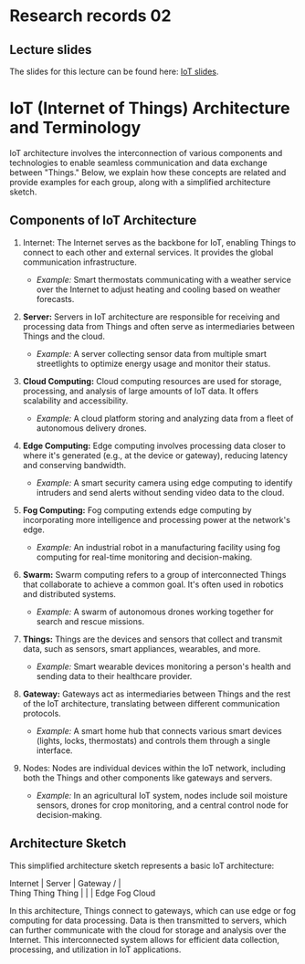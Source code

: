 # Research records 02

## Lecture slides

The slides for this lecture can be found here: [IoT slides](https://drive.google.com/file/d/1PAqJoWg5NkgtXSZ5D4Dpb6QUUzFrST0W/view?usp=sharing).

# IoT (Internet of Things) Architecture and Terminology

IoT architecture involves the interconnection of various components and technologies to enable seamless communication and data exchange between "Things." Below, we explain how these concepts are related and provide examples for each group, along with a simplified architecture sketch.

## Components of IoT Architecture

1. Internet:
   The Internet serves as the backbone for IoT, enabling Things to connect to each other and external services. It provides the global communication infrastructure.
   * *Example:* Smart thermostats communicating with a weather service over the Internet to adjust heating and cooling based on weather forecasts.

2. **Server:**
   Servers in IoT architecture are responsible for receiving and processing data from Things and often serve as intermediaries between Things and the cloud.
   * *Example:* A server collecting sensor data from multiple smart streetlights to optimize energy usage and monitor their status.

3. **Cloud Computing:**
   Cloud computing resources are used for storage, processing, and analysis of large amounts of IoT data. It offers scalability and accessibility.
   * *Example:* A cloud platform storing and analyzing data from a fleet of autonomous delivery drones.

4. **Edge Computing:**
   Edge computing involves processing data closer to where it's generated (e.g., at the device or gateway), reducing latency and conserving bandwidth.
   * *Example:* A smart security camera using edge computing to identify intruders and send alerts without sending video data to the cloud.

5. **Fog Computing:**
   Fog computing extends edge computing by incorporating more intelligence and processing power at the network's edge.
   * *Example:* An industrial robot in a manufacturing facility using fog computing for real-time monitoring and decision-making.

6. **Swarm:**
   Swarm computing refers to a group of interconnected Things that collaborate to achieve a common goal. It's often used in robotics and distributed systems.
   * *Example:* A swarm of autonomous drones working together for search and rescue missions.

7. **Things:**
   Things are the devices and sensors that collect and transmit data, such as sensors, smart appliances, wearables, and more.
   * *Example:* Smart wearable devices monitoring a person's health and sending data to their healthcare provider.

8. **Gateway:**
   Gateways act as intermediaries between Things and the rest of the IoT architecture, translating between different communication protocols.
   * *Example:* A smart home hub that connects various smart devices (lights, locks, thermostats) and controls them through a single interface.

9. Nodes:
   Nodes are individual devices within the IoT network, including both the Things and other components like gateways and servers.
   * *Example:* In an agricultural IoT system, nodes include soil moisture sensors, drones for crop monitoring, and a central control node for decision-making.

## Architecture Sketch

This simplified architecture sketch represents a basic IoT architecture:

   Internet
      |
   Server
      |
   Gateway
   /  |  \
Thing Thing Thing
   |   |   |
 Edge Fog Cloud



In this architecture, Things connect to gateways, which can use edge or fog computing for data processing. Data is then transmitted to servers, which can further communicate with the cloud for storage and analysis over the Internet. This interconnected system allows for efficient data collection, processing, and utilization in IoT applications.
